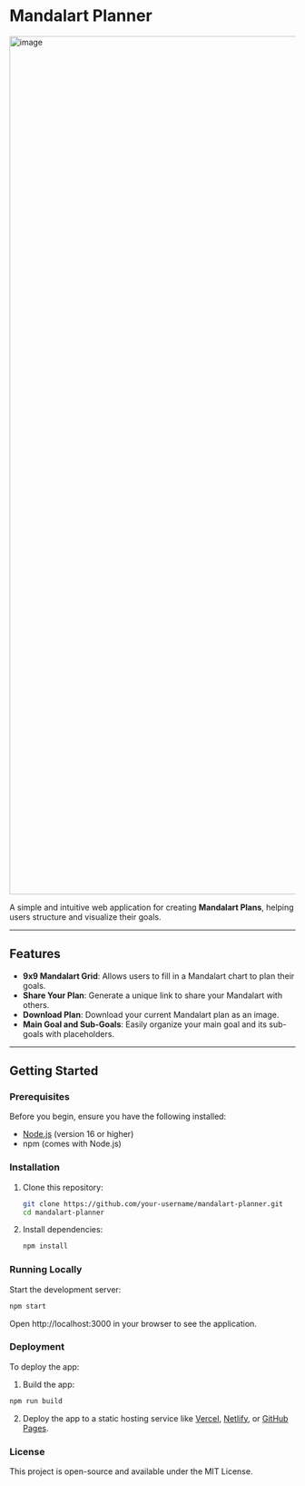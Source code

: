 # Mandalart Planner
<img width="1511" alt="image" src="https://github.com/user-attachments/assets/4fb2e1fc-a90b-4d03-8e67-e07a11547f27" />

A simple and intuitive web application for creating **Mandalart Plans**, helping users structure and visualize their goals.

---

## Features

- **9x9 Mandalart Grid**: Allows users to fill in a Mandalart chart to plan their goals.
- **Share Your Plan**: Generate a unique link to share your Mandalart with others.
- **Download Plan**: Download your current Mandalart plan as an image.
- **Main Goal and Sub-Goals**: Easily organize your main goal and its sub-goals with placeholders.


---

## Getting Started

### Prerequisites

Before you begin, ensure you have the following installed:

- [Node.js](https://nodejs.org/) (version 16 or higher)
- npm (comes with Node.js)

### Installation

1. Clone this repository:

   ```bash
   git clone https://github.com/your-username/mandalart-planner.git
   cd mandalart-planner
   ```

2. Install dependencies:

   ```bash
   npm install
   ```

### Running Locally

Start the development server:

```bash
npm start
```

Open http://localhost:3000 in your browser to see the application.

### Deployment

To deploy the app:
1.	Build the app:

```bash
npm run build
```

2.	Deploy the app to a static hosting service like [Vercel](https://vercel.com/), [Netlify](https://www.netlify.com/), or [GitHub Pages](https://pages.github.com/).

### License

This project is open-source and available under the MIT License.
